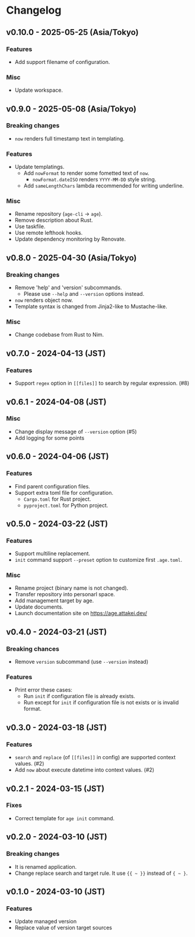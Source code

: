 # Changelog

## v0.10.0 - 2025-05-25 (Asia/Tokyo)

### Features

- Add support filename of configuration.

### Misc

- Update workspace.

## v0.9.0 - 2025-05-08 (Asia/Tokyo)

### Breaking changes

- `now` renders full timestamp text in templating.

### Features

- Update templatings.
  - Add `nowFormat` to render some fometted text of `now`.
    - `nowFormat.dateISO` renders `YYYY-MM-DD` style string.
  - Add `sameLengthChars` lambda recommended for writing underline.

### Misc

- Rename repository (`age-cli` -> `age`).
- Remove description about Rust.
- Use taskfile.
- Use remote lefthook hooks.
- Update dependency monitoring by Renovate.

## v0.8.0 - 2025-04-30 (Asia/Tokyo)

### Breaking changes

- Remove 'help' and 'version' subcommands.
  - Please use `--help` and `--version` options instead.
- `now` renders object now.
- Template syntax is changed from Jinja2-like to Mustache-like.

### Misc

- Change codebase from Rust to Nim.

## v0.7.0 - 2024-04-13 (JST)

### Features

- Support `regex` option in ``[[files]]`` to search by regular expression. (#8)

## v0.6.1 - 2024-04-08 (JST)

### Misc

- Change display message of `--version` option (#5)
- Add logging for some points

## v0.6.0 - 2024-04-06 (JST)

### Features

- Find parent configuration files.
- Support extra toml file for configuration.
  - `Cargo.toml` for Rust project.
  - `pyproject.toml` for Python project.

## v0.5.0 - 2024-03-22 (JST)

### Features

- Support multiline replacement.
- `init` command support `--preset` option to customize first `.age.toml`.

### Misc

- Rename project (binary name is not changed).
- Transfer repository into personarl space.
- Add management target by age.
- Update documents.
- Launch documentation site on https://age.attakei.dev/

## v0.4.0 - 2024-03-21 (JST)

### Breaking chances

- Remove `version` subcommand (use `--version` instead)

### Features

- Print error these cases:
  - Run `init` if configuration file is already exists.
  - Run except for `init` if configuration file is not exists or is invalid format.

## v0.3.0 - 2024-03-18 (JST)

### Features

- `search` and `replace` (of `[[files]]` in config) are supported context values. (#2)
- Add `now` about execute datetime into context values. (#2)

## v0.2.1 - 2024-03-15 (JST)

### Fixes

- Correct template for `age init` command.

## v0.2.0 - 2024-03-10 (JST)

### Breaking changes

- It is renamed application.
- Change replace search and target rule.
  It use `{{ ~ }}` instead of `{ ~ }`.

## v0.1.0 - 2024-03-10 (JST)

### Features

- Update managed version
- Replace value of version target sources
